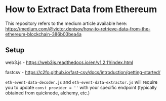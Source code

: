 # How to Extract Data from Ethereum
This repository refers to the medium article available here:
https://medium.com/@victor.denisov/how-to-retrieve-data-from-the-ethereum-blockchain-386b03bea4a

## Setup

web3.js - https://web3js.readthedocs.io/en/v1.2.11/index.html

fastcsv - https://c2fo.github.io/fast-csv/docs/introduction/getting-started/

`eth-event-data-decoder.js` and `eth-event-data-extractor.js` will require you to update `const provider = ''` with your specific endpoint (typically obtained from quicknode, alchemy, etc.)

